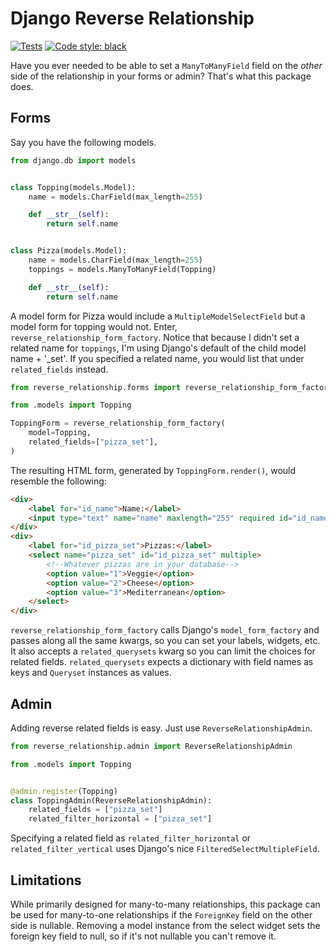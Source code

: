 # Django Reverse Relationship
[![Tests](https://github.com/bgaudino/django-reverse-relationship-form/actions/workflows/tests.yml/badge.svg?branch=main)](https://github.com/bgaudino/django-reverse-relationship-form/actions/workflows/tests.yml)
<a href="https://github.com/psf/black"><img alt="Code style: black" src="https://img.shields.io/badge/code%20style-black-000000.svg"></a>



Have you ever needed to be able to set a `ManyToManyField` field on the *other* side of the relationship in your forms or admin? That's what this package does.

## Forms

Say you have the following models.


```python
from django.db import models


class Topping(models.Model):
    name = models.CharField(max_length=255)

    def __str__(self):
        return self.name


class Pizza(models.Model):
    name = models.CharField(max_length=255)
    toppings = models.ManyToManyField(Topping)

    def __str__(self):
        return self.name

```

A model form for Pizza would include a `MultipleModelSelectField` but a model form for topping would not. Enter, `reverse_relationship_form_factory`. Notice that because I didn't set a related name for `toppings`, I'm using Django's default of the child model name + '_set'. If you specified a related name, you would list that under `related_fields` instead.


```python
from reverse_relationship.forms import reverse_relationship_form_factory 

from .models import Topping

ToppingForm = reverse_relationship_form_factory(
    model=Topping,
    related_fields=["pizza_set"],
)
```

The resulting HTML form, generated by `ToppingForm.render()`, would resemble the following:

```html
<div>
    <label for="id_name">Name:</label>
    <input type="text" name="name" maxlength="255" required id="id_name">
</div>
<div>
    <label for="id_pizza_set">Pizzas:</label>
    <select name="pizza_set" id="id_pizza_set" multiple>
        <!--Whatever pizzas are in your database-->
        <option value="1">Veggie</option>
        <option value="2">Cheese</option>
        <option value="3">Mediterranean</option>
    </select>
</div>
```

`reverse_relationship_form_factory` calls Django's `model_form_factory` and passes along all the same kwargs, so you can set your labels, widgets, etc. It also accepts a `related_querysets` kwarg so you can limit the choices for related fields. `related_querysets` expects a dictionary with field names as keys and `Queryset` instances as values.

## Admin

Adding reverse related fields is easy. Just use `ReverseRelationshipAdmin`.

```python
from reverse_relationship.admin import ReverseRelationshipAdmin

from .models import Topping


@admin.register(Topping)
class ToppingAdmin(ReverseRelationshipAdmin):
    related_fields = ["pizza_set"]
    related_filter_horizontal = ["pizza_set"]
```

Specifying a related field as `related_filter_horizontal` or `related_filter_vertical` uses Django's nice `FilteredSelectMultipleField`.

## Limitations

While primarily designed for many-to-many relationships, this package can be used for many-to-one relationships if the `ForeignKey` field on the other side is nullable. Removing a model instance from the select widget sets the foreign key field to null, so if it's not nullable you can't remove it.
